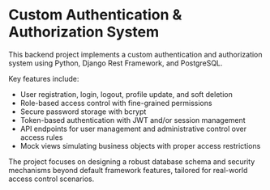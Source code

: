 # Custom Authentication & Authorization System

This backend project implements a custom authentication and authorization system using Python, Django Rest Framework, and PostgreSQL. 

Key features include:
- User registration, login, logout, profile update, and soft deletion
- Role-based access control with fine-grained permissions
- Secure password storage with bcrypt
- Token-based authentication with JWT and/or session management
- API endpoints for user management and administrative control over access rules
- Mock views simulating business objects with proper access restrictions

The project focuses on designing a robust database schema and security mechanisms beyond default framework features, tailored for real-world access control scenarios.
